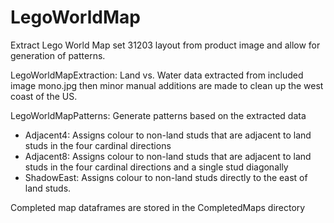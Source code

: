 # LegoWorldMap
Extract Lego World Map set 31203 layout from product image and allow for generation of patterns.

LegoWorldMapExtraction: Land vs. Water data extracted from included image mono.jpg then minor manual additions are made to clean up the west coast of the US.

LegoWorldMapPatterns: Generate patterns based on the extracted data
- Adjacent4: Assigns colour to non-land studs that are adjacent to land studs in the four cardinal directions
- Adjacent8: Assigns colour to non-land studs that are adjacent to land studs in the four cardinal directions and a single stud diagonally
- ShadowEast: Assigns colour to non-land studs directly to the east of land studs.

Completed map dataframes are stored in the CompletedMaps directory
